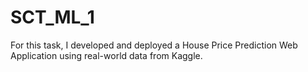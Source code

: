 # SCT_ML_1
For this task, I developed and deployed a House Price Prediction Web Application using real-world data from Kaggle.
